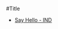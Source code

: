 #Title

* [Say Hello - IND](https://classroom.github.com/assignment-invitations/1530a34b6103959d1b448bea84c51d73)
